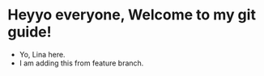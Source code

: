 # Heyyo everyone, Welcome to my git guide!

- Yo, Lina here.
- I am adding this from feature branch.